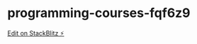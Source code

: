 # programming-courses-fqf6z9

[Edit on StackBlitz ⚡️](https://stackblitz.com/edit/programming-courses-cytxpf)